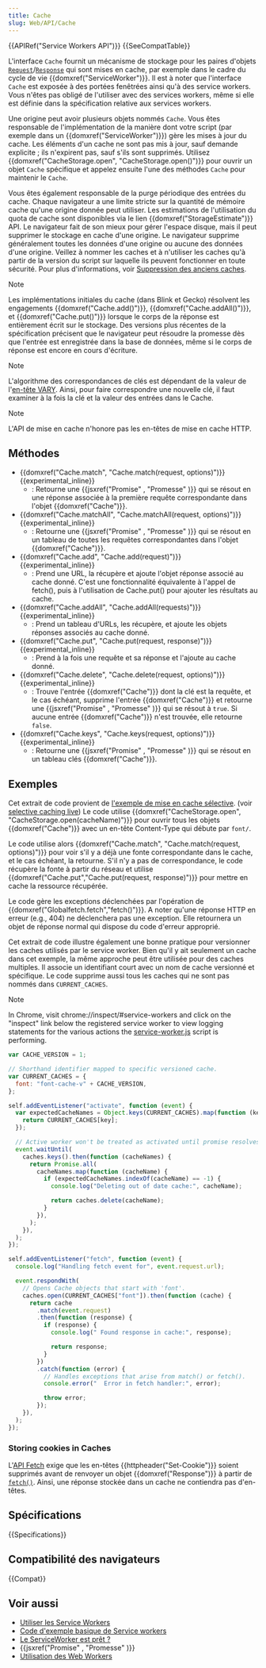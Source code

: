 ```yaml
---
title: Cache
slug: Web/API/Cache
---
```


{{APIRef("Service Workers API")}} {{SeeCompatTable}}

L'interface `Cache` fournit un mécanisme de stockage pour les paires d'objets [`Request`](http://fetch.spec.whatwg.org/#request)/[`Response`](http://fetch.spec.whatwg.org/#response) qui sont mises en cache, par exemple dans le cadre du cycle de vie {{domxref("ServiceWorker")}}. Il est à noter que l'interface `Cache` est exposée à des portées fenêtrées ainsi qu'à des service workers. Vous n'êtes pas obligé de l'utiliser avec des services workers, même si elle est définie dans la spécification relative aux services workers.

Une origine peut avoir plusieurs objets nommés `Cache`. Vous êtes responsable de l'implémentation de la manière dont votre script (par exemple dans un {{domxref("ServiceWorker")}}) gère les mises à jour du cache. Les éléments d'un cache ne sont pas mis à jour, sauf demande explicite ; ils n'expirent pas, sauf s'ils sont supprimés. Utilisez {{domxref("CacheStorage.open", "CacheStorage.open()")}} pour ouvrir un objet `Cache` spécifique et appelez ensuite l'une des méthodes `Cache` pour maintenir le `Cache`.

Vous êtes également responsable de la purge périodique des entrées du cache. Chaque navigateur a une limite stricte sur la quantité de mémoire cache qu'une origine donnée peut utiliser. Les estimations de l'utilisation du quota de cache sont disponibles via le lien {{domxref("StorageEstimate")}} API. Le navigateur fait de son mieux pour gérer l'espace disque, mais il peut supprimer le stockage en cache d'une origine. Le navigateur supprime généralement toutes les données d'une origine ou aucune des données d'une origine. Veillez à nommer les caches et à n'utiliser les caches qu'à partir de la version du script sur laquelle ils peuvent fonctionner en toute sécurité. Pour plus d'informations, voir [Suppression des anciens caches](/fr/docs/Web/API/Service_Worker_API/Using_Service_Workers#Supprimer_les_anciens_caches).

> [!NOTE]
> Les implémentations initiales du cache (dans Blink et Gecko) résolvent les engagements {{domxref("Cache.add()")}}, {{domxref("Cache.addAll()")}}, et {{domxref("Cache.put()")}} lorsque le corps de la réponse est entièrement écrit sur le stockage. Des versions plus récentes de la spécification précisent que le navigateur peut résoudre la promesse dès que l'entrée est enregistrée dans la base de données, même si le corps de réponse est encore en cours d'écriture.

> [!NOTE]
> L'algorithme des correspondances de clés est dépendant de la valeur de l'[en-tête VARY](https://www.fastly.com/blog/best-practices-using-vary-header). Ainsi, pour faire correspondre une nouvelle clé, il faut examiner à la fois la clé et la valeur des entrées dans le Cache.

> [!NOTE]
> L'API de mise en cache n'honore pas les en-têtes de mise en cache HTTP.

## Méthodes

- {{domxref("Cache.match", "Cache.match(request, options)")}} {{experimental_inline}}
  - : Retourne une {{jsxref("Promise" , "Promesse" )}} qui se résout en une réponse associée à la première requête correspondante dans l'objet {{domxref("Cache")}}.
- {{domxref("Cache.matchAll", "Cache.matchAll(request, options)")}} {{experimental_inline}}
  - : Retourne une {{jsxref("Promise" , "Promesse" )}} qui se résout en un tableau de toutes les requêtes correspondantes dans l'objet {{domxref("Cache")}}.
- {{domxref("Cache.add", "Cache.add(request)")}} {{experimental_inline}}
  - : Prend une URL, la récupère et ajoute l'objet réponse associé au cache donné. C'est une fonctionnalité équivalente à l'appel de fetch(), puis à l'utilisation de Cache.put() pour ajouter les résultats au cache.
- {{domxref("Cache.addAll", "Cache.addAll(requests)")}} {{experimental_inline}}
  - : Prend un tableau d'URLs, les récupère, et ajoute les objets réponses associés au cache donné.
- {{domxref("Cache.put", "Cache.put(request, response)")}} {{experimental_inline}}
  - : Prend à la fois une requête et sa réponse et l'ajoute au cache donné.
- {{domxref("Cache.delete", "Cache.delete(request, options)")}} {{experimental_inline}}
  - : Trouve l'entrée {{domxref("Cache")}} dont la clé est la requête, et le cas échéant, supprime l'entrée {{domxref("Cache")}} et retourne une {{jsxref("Promise" , "Promesse" )}} qui se résout à `true`. Si aucune entrée {{domxref("Cache")}} n'est trouvée, elle retourne `false`.
- {{domxref("Cache.keys", "Cache.keys(request, options)")}} {{experimental_inline}}
  - : Retourne une {{jsxref("Promise" , "Promesse" )}} qui se résout en un tableau clés {{domxref("Cache")}}.

## Exemples

Cet extrait de code provient de [l'exemple de mise en cache sélective](https://github.com/GoogleChrome/samples/blob/gh-pages/service-worker/selective-caching/service-worker.js). (voir [selective caching live](https://googlechrome.github.io/samples/service-worker/selective-caching/)) Le code utilise {{domxref("CacheStorage.open", "CacheStorage.open(cacheName)")}} pour ouvrir tous les objets {{domxref("Cache")}} avec un en-tête Content-Type qui débute par `font/`.

Le code utilise alors {{domxref("Cache.match", "Cache.match(request, options)")}} pour voir s'il y a déjà une fonte correspondante dans le cache, et le cas échéant, la retourne. S'il n'y a pas de correspondance, le code récupère la fonte à partir du réseau et utilise {{domxref("Cache.put","Cache.put(request, response)")}} pour mettre en cache la ressource récupérée.

Le code gère les exceptions déclenchées par l'opération de {{domxref("Globalfetch.fetch","fetch()")}}. A noter qu'une réponse HTTP en erreur (e.g., 404) ne déclenchera pas une exception. Elle retournera un objet de réponse normal qui dispose du code d'erreur approprié.

Cet extrait de code illustre également une bonne pratique pour versionner les caches utilisés par le service worker. Bien qu'il y ait seulement un cache dans cet exemple, la même approche peut être utilisée pour des caches multiples. Il associe un identifiant court avec un nom de cache versionné et spécifique. Le code supprime aussi tous les caches qui ne sont pas nommés dans `CURRENT_CACHES`.

> [!NOTE]
> In Chrome, visit chrome://inspect/#service-workers and click on the "inspect" link below the registered service worker to view logging statements for the various actions the [service-worker.js](https://github.com/GoogleChrome/samples/blob/gh-pages/service-worker/selective-caching/service-worker.js) script is performing.

```js
var CACHE_VERSION = 1;

// Shorthand identifier mapped to specific versioned cache.
var CURRENT_CACHES = {
  font: "font-cache-v" + CACHE_VERSION,
};

self.addEventListener("activate", function (event) {
  var expectedCacheNames = Object.keys(CURRENT_CACHES).map(function (key) {
    return CURRENT_CACHES[key];
  });

  // Active worker won't be treated as activated until promise resolves successfully.
  event.waitUntil(
    caches.keys().then(function (cacheNames) {
      return Promise.all(
        cacheNames.map(function (cacheName) {
          if (expectedCacheNames.indexOf(cacheName) == -1) {
            console.log("Deleting out of date cache:", cacheName);

            return caches.delete(cacheName);
          }
        }),
      );
    }),
  );
});

self.addEventListener("fetch", function (event) {
  console.log("Handling fetch event for", event.request.url);

  event.respondWith(
    // Opens Cache objects that start with 'font'.
    caches.open(CURRENT_CACHES["font"]).then(function (cache) {
      return cache
        .match(event.request)
        .then(function (response) {
          if (response) {
            console.log(" Found response in cache:", response);

            return response;
          }
        })
        .catch(function (error) {
          // Handles exceptions that arise from match() or fetch().
          console.error("  Error in fetch handler:", error);

          throw error;
        });
    }),
  );
});
```

### Storing cookies in Caches

L'[API Fetch](/fr/docs/Web/API/Fetch_API) exige que les en-têtes {{httpheader("Set-Cookie")}} soient supprimés avant de renvoyer un objet {{domxref("Response")}} à partir de [`fetch()`](/fr/docs/Web/API/fetch). Ainsi, une réponse stockée dans un cache ne contiendra pas d'en-têtes.

## Spécifications

{{Specifications}}

## Compatibilité des navigateurs

{{Compat}}

## Voir aussi

- [Utiliser les Service Workers](/fr/docs/Web/API/Service_Worker_API/Using_Service_Workers)
- [Code d'exemple basique de Service workers](https://github.com/mdn/sw-test)
- [Le ServiceWorker est prêt ?](https://jakearchibald.github.io/isserviceworkerready/)
- {{jsxref("Promise" , "Promesse" )}}
- [Utilisation des Web Workers](/fr/docs/Web/API/Web_Workers_API/Utilisation_des_web_workers)
